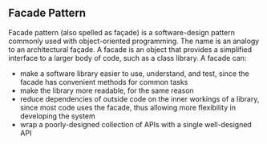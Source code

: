 ## Facade Pattern

Facade pattern (also spelled as façade) is a software-design pattern commonly 
used with object-oriented programming. The name is an analogy to an architectural façade.
A facade is an object that provides a simplified interface to a larger body of code, 
such as a class library. A facade can:

- make a software library easier to use, understand, and test, 
since the facade has convenient methods for common tasks
- make the library more readable, for the same reason
- reduce dependencies of outside code on the inner workings of a library, 
since most code uses the facade, thus allowing more flexibility in developing the system
- wrap a poorly-designed collection of APIs with a single well-designed API